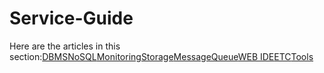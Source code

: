 # Service-Guide

Here are the articles in this section:[DBMS](https://paastaguide.gitbook.io/paas-ta-5-5-0/guide-5.5.0-semini/service-guide/dbms)[NoSQL](https://paastaguide.gitbook.io/paas-ta-5-5-0/guide-5.5.0-semini/service-guide/nosql)[Monitoring](https://paastaguide.gitbook.io/paas-ta-5-5-0/guide-5.5.0-semini/service-guide/monitoring)[Storage](https://paastaguide.gitbook.io/paas-ta-5-5-0/guide-5.5.0-semini/service-guide/storage)[MessageQueue](https://paastaguide.gitbook.io/paas-ta-5-5-0/guide-5.5.0-semini/service-guide/messagequeue)[WEB IDE](https://paastaguide.gitbook.io/paas-ta-5-5-0/guide-5.5.0-semini/service-guide/webide)[ETC](https://paastaguide.gitbook.io/paas-ta-5-5-0/guide-5.5.0-semini/service-guide/etc)[Tools](https://paastaguide.gitbook.io/paas-ta-5-5-0/guide-5.5.0-semini/service-guide/tools)


